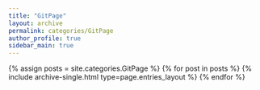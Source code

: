 ```yaml
---
title: "GitPage"
layout: archive
permalink: categories/GitPage
author_profile: true
sidebar_main: true
---
```




{% assign posts = site.categories.GitPage %}
{% for post in posts %} {% include archive-single.html type=page.entries_layout %} {% endfor %}